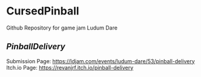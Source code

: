 # CursedPinball
Github Repository for game jam Ludum Dare 
## *PinballDelivery*
Submission Page: https://ldjam.com/events/ludum-dare/53/pinball-delivery
Itch.io Page: https://revanjrf.itch.io/pinball-delivery
